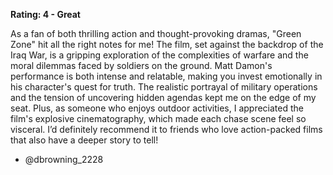 **Rating: 4 - Great**

As a fan of both thrilling action and thought-provoking dramas, "Green Zone" hit all the right notes for me! The film, set against the backdrop of the Iraq War, is a gripping exploration of the complexities of warfare and the moral dilemmas faced by soldiers on the ground. Matt Damon's performance is both intense and relatable, making you invest emotionally in his character's quest for truth. The realistic portrayal of military operations and the tension of uncovering hidden agendas kept me on the edge of my seat. Plus, as someone who enjoys outdoor activities, I appreciated the film's explosive cinematography, which made each chase scene feel so visceral. I’d definitely recommend it to friends who love action-packed films that also have a deeper story to tell! 

- @dbrowning_2228